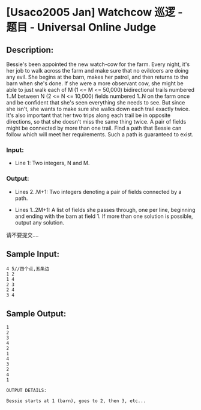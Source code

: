 # [Usaco2005 Jan] Watchcow 巡逻 - 题目 - Universal Online Judge

## Description: 

Bessie's been appointed the new watch-cow for the farm. Every night, it's her job to walk across the farm and make sure that no evildoers are doing any evil. She begins at the barn, makes her patrol, and then returns to the barn when she's done. If she were a more observant cow, she might be able to just walk each of M (1 <= M <= 50,000) bidirectional trails numbered 1..M between N (2 <= N <= 10,000) fields numbered 1..N on the farm once and be confident that she's seen everything she needs to see. But since she isn't, she wants to make sure she walks down each trail exactly twice. It's also important that her two trips along each trail be in opposite directions, so that she doesn't miss the same thing twice. A pair of fields might be connected by more than one trail. Find a path that Bessie can follow which will meet her requirements. Such a path is guaranteed to exist.

### Input: 

* Line 1: Two integers, N and M.

### Output: 

* Lines 2..M+1: Two integers denoting a pair of fields connected by a path.



* Lines 1..2M+1: A list of fields she passes through, one per line, beginning and ending with the barn at field 1. If more than one solution is possible, output any solution. 

请不要提交....


## Sample Input: 
```
4 5//四个点,五条边
1 2
1 4
2 3
2 4
3 4

```

## Sample Output: 
```
1
2
3
4
2
1
4
3
2
4
1

OUTPUT DETAILS:

Bessie starts at 1 (barn), goes to 2, then 3, etc...

```
